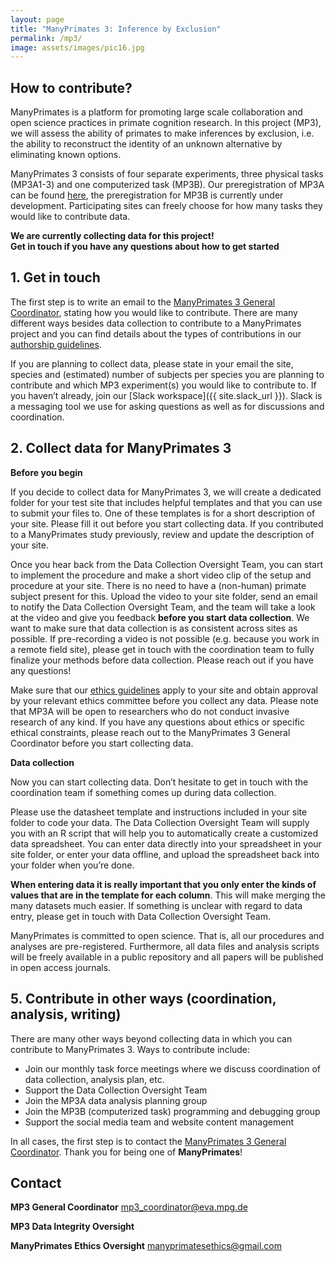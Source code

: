 ```yaml
---
layout: page
title: "ManyPrimates 3: Inference by Exclusion"
permalink: /mp3/
image: assets/images/pic16.jpg
---
```


## How to contribute?

ManyPrimates is a platform for promoting large scale collaboration and open science 
practices in primate cognition research. In this project (MP3), we will assess the ability of 
primates to make inferences by exclusion, i.e. the ability to reconstruct the identity of an 
unknown alternative by eliminating known options.

ManyPrimates 3 consists of four separate experiments, three physical tasks (MP3A1-3) and 
one computerized task (MP3B). Our preregistration of MP3A can be found [here](https://osf.io/6w2rp), the preregistration for MP3B is currently under development. 
Participating sites can freely choose for how many tasks they would like to contribute data.

<div class="box">
    <p><strong>We are currently collecting data for this project!</strong><br/>
   <strong>Get in touch if you have any questions about how to get started</strong><br/>
    </p>
</div>

## 1. Get in touch

The first step is to write an email to the [ManyPrimates 3 General Coordinator](mailto:mp3_coordinator@eva.mpg.de), stating how you would like to contribute. There are many different ways besides data collection to contribute to a ManyPrimates project and you can find details about the types of contributions in our [authorship guidelines](/authorship). 

If you are planning to collect data, please state in your email the site, species and (estimated) 
number of subjects per species you are planning to contribute and which MP3 experiment(s) 
you would like to contribute to.  If you haven’t already, join our [Slack workspace]({{ site.slack_url }}). Slack is a messaging tool we use for asking questions as well as for discussions and coordination.


## 2. Collect data for ManyPrimates 3

**Before you begin**

If you decide to collect data for ManyPrimates 3, we will create a dedicated folder for your 
test site that includes helpful templates and that you can use to submit your files to. One of 
these templates is for a short description of your site. Please fill it out before you start 
collecting data. If you contributed to a ManyPrimates study previously, review and update the
description of your site.

Once you hear back from the Data Collection Oversight Team, you can start to implement the procedure and make a short video clip of the setup and procedure at your site. There is no need to have a (non-human) primate subject present for this. Upload the video to your site folder, send an email to notify the Data 
Collection Oversight Team, and the team will take a look at the video and give you feedback 
**before you start data collection**. We want to make sure that data collection is as consistent 
across sites as possible. If pre-recording a video is not possible (e.g. because you work in a 
remote field site), please get in touch with the coordination team to fully finalize your 
methods before data collection. Please reach out if you have any questions!

Make sure that our [ethics guidelines](/ethics) apply to your site and obtain approval by your relevant 
ethics committee before you collect any data. Please note that MP3A will be open to 
researchers who do not conduct invasive research of any kind. If you have any questions 
about ethics or specific ethical constraints, please reach out to the ManyPrimates 3 General 
Coordinator before you start collecting data.

**Data collection**

Now you can start collecting data. Don’t hesitate to get in touch with the coordination team if
something comes up during data collection.

Please use the datasheet template and instructions included in your site folder to code your 
data. The Data Collection Oversight Team will supply you with an R script that will help you 
to automatically create a customized data spreadsheet. You can enter data directly into your 
spreadsheet in your site folder, or enter your data offline, and upload the spreadsheet back 
into your folder when you’re done.

**When entering data it is really important that you only enter the kinds of values that 
are in the template for each column**. This will make merging the many datasets much 
easier. If something is unclear with regard to data entry, please get in touch with Data 
Collection Oversight Team.

ManyPrimates is committed to open science. That is, all our procedures and analyses are pre-registered. Furthermore, all data files and analysis scripts will be freely available in a public 
repository and all papers will be published in open access journals.


## 5. Contribute in other ways (coordination, analysis, writing)

There are many other ways beyond collecting data in which you can contribute to 
ManyPrimates 3. Ways to contribute include:
- Join our monthly task force meetings where we discuss coordination of data 
collection, analysis plan, etc.
- Support the Data Collection Oversight Team
- Join the MP3A data analysis planning group
- Join the MP3B (computerized task) programming and debugging group
- Support the social media team and website content management

In all cases, the first step is to contact the [ManyPrimates 3 General Coordinator](mailto:mp3_coordinator@eva.mpg.de). Thank you for being one of **ManyPrimates**!

## Contact

**MP3 General Coordinator**
mp3_coordinator@eva.mpg.de

**MP3 Data Integrity Oversight**

**ManyPrimates Ethics Oversight**
manyprimatesethics@gmail.com


